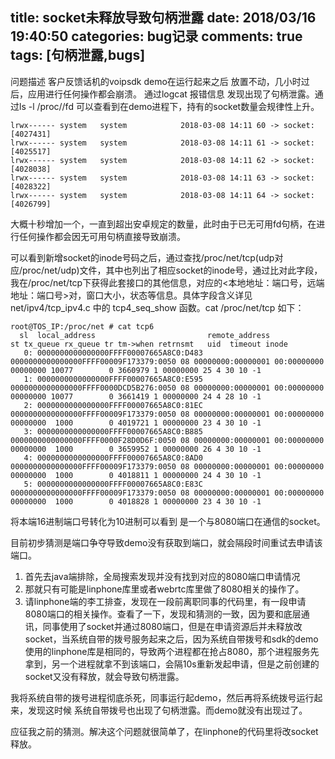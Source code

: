 title: socket未释放导致句柄泄露
date: 2018/03/16 19:40:50
categories: bug记录
comments: true
tags: [句柄泄露,bugs]
---
问题描述
客户反馈话机的voipsdk demo在运行起来之后 放置不动，几小时过后，应用进行任何操作都会崩溃。
通过logcat 报错信息 发现出现了句柄泄露。通过ls -l /proc/<pid>/fd
可以查看到在demo进程下，持有的socket数量会规律性上升。

```
lrwx------ system   system            2018-03-08 14:11 60 -> socket:[4027431]
lrwx------ system   system            2018-03-08 14:11 61 -> socket:[4025517]
lrwx------ system   system            2018-03-08 14:11 62 -> socket:[4028038]
lrwx------ system   system            2018-03-08 14:11 63 -> socket:[4028322]
lrwx------ system   system            2018-03-08 14:11 64 -> socket:[4026799]
```

大概十秒增加一个，一直到超出安卓规定的数量，此时由于已无可用fd句柄，在进行任何操作都会因无可用句柄直接导致崩溃。


可以看到新增socket的inode号码之后，通过查找/proc/net/tcp(udp对应/proc/net/udp)文件，其中也列出了相应socket的inode号，通过比对此字段，我在/proc/net/tcp下获得此套接口的其他信息，对应的<本地地址：端口号，远端地址：端口号>对，窗口大小，状态等信息。具体字段含义详见net/ipv4/tcp_ipv4.c 中的 tcp4_seq_show 函数。cat /proc/net/tcp 如下：

```
root@TOS_IP:/proc/net # cat tcp6
  sl  local_address                         remote_address                        st tx_queue rx_queue tr tm->when retrnsmt   uid  timeout inode
   0: 0000000000000000FFFF00007665A8C0:D483 0000000000000000FFFF00009F173379:0050 08 00000000:00000001 00:00000000 00000000 10077        0 3660979 1 00000000 25 4 30 10 -1
   1: 0000000000000000FFFF00007665A8C0:E595 0000000000000000FFFF0000DCD5B276:0050 08 00000000:00000001 00:00000000 00000000 10077        0 3661419 1 00000000 24 4 28 10 -1
   2: 0000000000000000FFFF00007665A8C0:81EC 0000000000000000FFFF00009F173379:0050 08 00000000:00000001 00:00000000 00000000  1000        0 4019721 1 00000000 23 4 30 10 -1
   3: 0000000000000000FFFF00007665A8C0:B885 0000000000000000FFFF0000F28D0D6F:0050 08 00000000:00000001 00:00000000 00000000  1000        0 3659952 1 00000000 26 4 30 10 -1
   4: 0000000000000000FFFF00007665A8C0:8AD0 0000000000000000FFFF00009F173379:0050 08 00000000:00000001 00:00000000 00000000  1000        0 4018811 1 00000000 24 4 30 10 -1
   5: 0000000000000000FFFF00007665A8C0:E83C 0000000000000000FFFF00009F173379:0050 08 00000000:00000001 00:00000000 00000000  1000        0 4018828 1 00000000 23 4 30 10 -1
```

将本端16进制端口号转化为10进制可以看到
是一个与8080端口在通信的socket。

目前初步猜测是端口争夺导致demo没有获取到端口，就会隔段时间重试去申请该端口。
1. 首先去java端排除，全局搜索发现并没有找到对应的8080端口申请情况
2. 那就只有可能是linphone库里或者webrtc库里做了8080相关的操作了。
3. 请linphone端的李工排查，发现在一段前离职同事的代码里，有一段申请8080端口的相关操作。查看了一下，发现和猜测的一致，因为要和底层通讯，同事使用了socket并通过8080端口，但是在申请资源后并未释放改socket，当系统自带的拨号服务起来之后，因为系统自带拨号和sdk的demo使用的linphone库是相同的，导致两个进程都在抢占8080，那个进程服务先拿到，另一个进程就拿不到该端口，会隔10s重新发起申请，但是之前创建的socket又没有释放，就会导致句柄泄露。


我将系统自带的拨号进程彻底杀死，同事运行起demo，然后再将系统拨号运行起来，发现这时候 系统自带拨号也出现了句柄泄露。而demo就没有出现过了。

应征我之前的猜测。解决这个问题就很简单了，在linphone的代码里将改socket释放。
